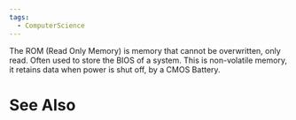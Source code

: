 ```yaml
---
tags:
  - ComputerScience
---
```

The ROM (Read Only Memory) is memory that cannot be overwritten, only read. Often used to store the BIOS of a system.
This is non-volatile memory, it retains data when power is shut off, by a CMOS Battery.

# See Also